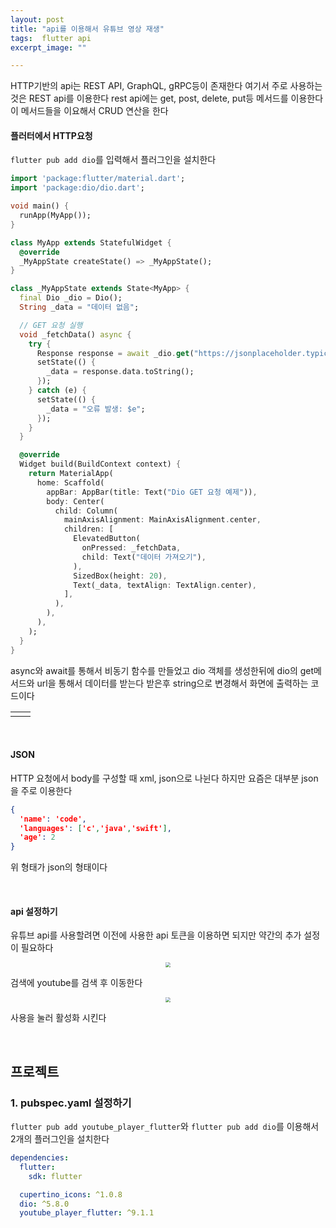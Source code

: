```yaml
---
layout: post
title: "api를 이용해서 유튜브 영상 재생"
tags:  flutter api
excerpt_image: ""

---
```


HTTP기반의 api는 REST API, GraphQL, gRPC등이 존재한다 여기서 주로 사용하는것은 REST api를 이용한다 rest api에는 get, post, delete, put등 메서드를 이용한다 이 메서드들을 이요해서 CRUD 연산을 한다

#### 플러터에서 HTTP요청

`flutter pub add dio`를 입력해서 플러그인을 설치한다

``` dart
import 'package:flutter/material.dart';
import 'package:dio/dio.dart';

void main() {
  runApp(MyApp());
}

class MyApp extends StatefulWidget {
  @override
  _MyAppState createState() => _MyAppState();
}

class _MyAppState extends State<MyApp> {
  final Dio _dio = Dio();
  String _data = "데이터 없음";

  // GET 요청 실행
  void _fetchData() async {
    try {
      Response response = await _dio.get("https://jsonplaceholder.typicode.com/todos/1");
      setState(() {
        _data = response.data.toString();
      });
    } catch (e) {
      setState(() {
        _data = "오류 발생: $e";
      });
    }
  }

  @override
  Widget build(BuildContext context) {
    return MaterialApp(
      home: Scaffold(
        appBar: AppBar(title: Text("Dio GET 요청 예제")),
        body: Center(
          child: Column(
            mainAxisAlignment: MainAxisAlignment.center,
            children: [
              ElevatedButton(
                onPressed: _fetchData,
                child: Text("데이터 가져오기"),
              ),
              SizedBox(height: 20),
              Text(_data, textAlign: TextAlign.center),
            ],
          ),
        ),
      ),
    );
  }
}
```

async와 await를 통해서 비동기 함수를 만들었고 dio 객체를 생성한뒤에 dio의 get메서드와 url을 통해서 데이터를 받는다 받은후 string으로 변경해서 화면에 출력하는 코드이다

<table><td><center><img alt="" src="https://github.com/user-attachments/assets/106c45a4-c9bc-4399-83c3-8a9fb3a30f82" style="zoom:20%;" /></center></td><td><center><img alt="" src="https://github.com/user-attachments/assets/f3ae27a5-4bda-4f8e-b245-7ea8591800ed" style="zoom:20%;" /></center></td></table>

&nbsp;

#### JSON

HTTP 요청에서 body를 구성할 때 xml, json으로 나뉜다 하지만 요즘은 대부분 json을 주로 이용한다 

``` json
{
  'name': 'code',
  'languages': ['c','java','swift'],
  'age': 2
}
```

위 형태가 json의 형태이다

&nbsp;

#### api 설정하기

유튜브 api를 사용할려면 이전에 사용한 api 토큰을 이용하면 되지만 약간의 추가 설정이 필요하다

<center>
<img src="https://github.com/user-attachments/assets/51e1895c-b462-4343-938f-cc762cbd1ea8" style="zoom:50%;">
</center>

검색에 youtube를 검색 후 이동한다

<center>
<img src="https://github.com/user-attachments/assets/52c743ef-f7fc-47a0-9587-3978624a149e" style="zoom:50%;">
</center>

사용을 눌러 활성화 시킨다

&nbsp;

## 프로젝트

### 1. pubspec.yaml 설정하기

`flutter pub add youtube_player_flutter`와 `flutter pub add dio`를 이용해서 2개의 플러그인을 설치한다

``` yaml
dependencies:
  flutter:
    sdk: flutter

  cupertino_icons: ^1.0.8
  dio: ^5.8.0
  youtube_player_flutter: ^9.1.1
```

